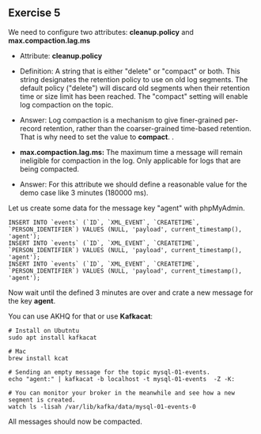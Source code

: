 ## Exercise 5
We need to configure two attributes: **cleanup.policy** and **max.compaction.lag.ms**
* Attribute: **cleanup.policy**
* Definition: A string that is either "delete" or "compact" or both. This string designates the retention policy to use on old log segments. The default policy ("delete") will discard old segments when their retention time or size limit has been reached. The "compact" setting will enable log compaction on the topic.
* Answer:  Log compaction is a mechanism to give finer-grained per-record retention, rather than the coarser-grained time-based retention.  That is why need to set the value to **compact**. .

* **max.compaction.lag.ms:** The maximum time a message will remain ineligible for compaction in the log. Only applicable for logs that are being compacted.
* Answer: For this attribute we should define a reasonable value for the demo case like 3 minutes (180000 ms).

Let us create some data for the message key "agent" with phpMyAdmin.
```
INSERT INTO `events` (`ID`, `XML_EVENT`, `CREATETIME`, `PERSON_IDENTIFIER`) VALUES (NULL, 'payload', current_timestamp(), 'agent');
INSERT INTO `events` (`ID`, `XML_EVENT`, `CREATETIME`, `PERSON_IDENTIFIER`) VALUES (NULL, 'payload', current_timestamp(), 'agent');
INSERT INTO `events` (`ID`, `XML_EVENT`, `CREATETIME`, `PERSON_IDENTIFIER`) VALUES (NULL, 'payload', current_timestamp(), 'agent');
```
Now wait until the defined 3 minutes are over and crate a new message for the key **agent**.

You can use AKHQ for that or use **Kafkacat**: 

```
# Install on Ubutntu 
sudo apt install kafkacat

# Mac
brew install kcat

# Sending an empty message for the topic mysql-01-events.
echo "agent:" | kafkacat -b localhost -t mysql-01-events  -Z -K:

# You can monitor your broker in the meanwhile and see how a new segment is created. 
watch ls -lisah /var/lib/kafka/data/mysql-01-events-0
```

All messages should now be compacted. 

